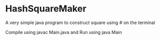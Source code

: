 # HashSquareMaker
A very simple java program to construct square using # on the terminal
<p>Compile using javac Main.java and Run using java Main</p>
